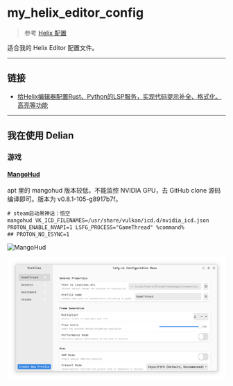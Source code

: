 # my_helix_editor_config

> 参考 [Helix 配置](https://docs.helix-editor.com/configuration.html)

适合我的 Helix Editor 配置文件。

---

## 链接

- [给Helix编辑器配置Rust、Python的LSP服务，实现代码提示补全、格式化、高亮等功能 ](https://www.bilibili.com/read/cv25583084/)

---

## 我在使用 Delian

### 游戏

#### [MangoHud](https://github.com/flightlessmango/MangoHud)

apt 里的 mangohud 版本较低，不能监控 NVIDIA GPU，去 GitHub clone 源码编译即可。版本为 v0.8.1-105-g8917b7f。

```
# steam启动黑神话：悟空
mangohud VK_ICD_FILENAMES=/usr/share/vulkan/icd.d/nvidia_icd.json PROTON_ENABLE_NVAPI=1 LSFG_PROCESS="GameThread" %command%
## PROTON_NO_ESYNC=1

```
![MangoHud](figures/fig_1.png)

![lsfg-vk](figures/fig_2.png)
